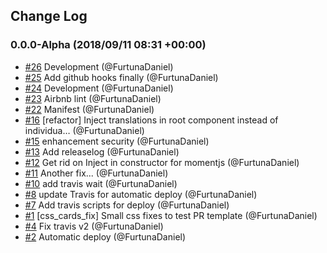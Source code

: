## Change Log

### 0.0.0-Alpha (2018/09/11 08:31 +00:00)
- [#26](https://github.com/FurtunaDaniel/hrAssist/pull/26) Development (@FurtunaDaniel)
- [#25](https://github.com/FurtunaDaniel/hrAssist/pull/25) Add github hooks finally (@FurtunaDaniel)
- [#24](https://github.com/FurtunaDaniel/hrAssist/pull/24) Development (@FurtunaDaniel)
- [#23](https://github.com/FurtunaDaniel/hrAssist/pull/23) Airbnb lint (@FurtunaDaniel)
- [#22](https://github.com/FurtunaDaniel/hrAssist/pull/22) Manifest (@FurtunaDaniel)
- [#16](https://github.com/FurtunaDaniel/hrAssist/pull/16) [refactor] Inject translations in root component instead of individua… (@FurtunaDaniel)
- [#15](https://github.com/FurtunaDaniel/hrAssist/pull/15) enhancement security (@FurtunaDaniel)
- [#13](https://github.com/FurtunaDaniel/hrAssist/pull/13) Add releaselog (@FurtunaDaniel)
- [#12](https://github.com/FurtunaDaniel/hrAssist/pull/12) Get rid on Inject in constructor for momentjs (@FurtunaDaniel)
- [#11](https://github.com/FurtunaDaniel/hrAssist/pull/11) Another fix... (@FurtunaDaniel)
- [#10](https://github.com/FurtunaDaniel/hrAssist/pull/10) add travis wait (@FurtunaDaniel)
- [#8](https://github.com/FurtunaDaniel/hrAssist/pull/8) update Travis for automatic deploy (@FurtunaDaniel)
- [#7](https://github.com/FurtunaDaniel/hrAssist/pull/7) Add travis scripts for deploy (@FurtunaDaniel)
- [#1](https://github.com/FurtunaDaniel/hrAssist/pull/1) [css_cards_fix] Small css fixes to test PR template (@FurtunaDaniel)
- [#4](https://github.com/FurtunaDaniel/hrAssist/pull/4) Fix travis v2 (@FurtunaDaniel)
- [#2](https://github.com/FurtunaDaniel/hrAssist/pull/2) Automatic deploy (@FurtunaDaniel)